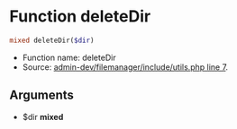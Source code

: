 Function deleteDir
===========================





```php
mixed deleteDir($dir)
```

* Function name: deleteDir
* Source: [admin-dev/filemanager/include/utils.php line 7](https://github.com/PrestaShop/PrestaShop/blob/1.6.1.3/admin-dev/filemanager/include/utils.php#L7).

Arguments
---------

* $dir **mixed**

